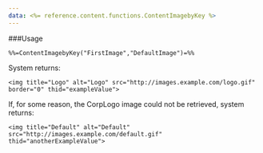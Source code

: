 ```yaml
---
data: <%= reference.content.functions.ContentImagebyKey %>
---
```

###Usage

```
%%=ContentImagebyKey("FirstImage","DefaultImage")=%%
```

System returns:

```
<img title="Logo" alt="Logo" src="http://images.example.com/logo.gif" border="0" thid="exampleValue">
```

If, for some reason, the CorpLogo image could not be retrieved, system returns:

```
<img title="Default" alt="Default" src="http://images.example.com/default.gif" thid="anotherExampleValue">
```